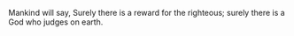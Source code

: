 Mankind will say, Surely there is a reward for the righteous; surely there is a God who judges on earth.
